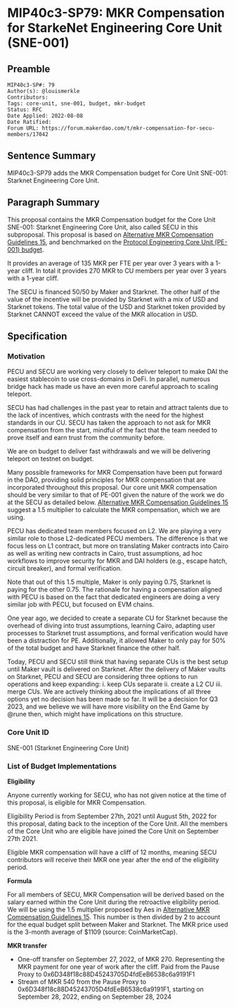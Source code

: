 # MIP40c3-SP79: MKR Compensation for StarkeNet Engineering Core Unit (SNE-001)

## Preamble

```
MIP40c3-SP#: 79
Author(s): @louismerkle
Contributors:
Tags: core-unit, sne-001, budget, mkr-budget
Status: RFC
Date Applied: 2022-08-08
Date Ratified:
Forum URL: https://forum.makerdao.com/t/mkr-compensation-for-secu-members/17042
```

## Sentence Summary

MIP40c3-SP79 adds the MKR Compensation budget for Core Unit SNE-001: Starknet Engineering Core Unit.

## Paragraph Summary

This proposal contains the MKR Compensation budget for the Core Unit SNE-001: Starknet Engineering Core Unit, also called SECU in this subproposal. This proposal is based on [Alternative MKR Compensation Guidelines 15](https://forum.makerdao.com/t/mip56-alternative-mkr-compensation-guidelines/9230), and benchmarked on the [Protocol Engineering Core Unit (PE-001) budget](https://forum.makerdao.com/t/mip40c3-sp68-modify-protocol-engineering-core-unit-budget-pe-001/13797).

It provides an average of 135 MKR per FTE per year over 3 years with a 1-year cliff. In total it provides 270 MKR to CU members per year over 3 years with a 1-year cliff.

The SECU is financed 50/50 by Maker and Starknet. The other half of the value of the incentive will be provided by Starknet with a mix of USD and Starknet tokens. The total value of the USD and Starknet token provided by Starknet CANNOT exceed the value of the MKR allocation in USD.

## Specification

### Motivation

PECU and SECU are working very closely to deliver teleport to make DAI the easiest stablecoin to use cross-domains in DeFi. In parallel, numerous bridge hack has made us have an even more careful approach to scaling teleport. 

SECU has had challenges in the past year to retain and attract talents due to the lack of incentives, which contrasts with the need for the highest standards in our CU. SECU has taken the approach to not ask for MKR compensation from the start, mindful of the fact that the team needed to prove itself and earn trust from the community before.

We are on budget to deliver fast withdrawals and we will be delivering teleport on testnet on budget. 

Many possible frameworks for MKR Compensation have been put forward in the DAO, providing solid principles for MKR compensation that are incorporated throughout this proposal. Our core unit MKR compensation should be very similar to that of PE-001 given the nature of the work we do at the SECU as detailed below. [Alternative MKR Compensation Guidelines 15](https://forum.makerdao.com/t/mip56-alternative-mkr-compensation-guidelines/9230) suggest a 1.5 multiplier to calculate the MKR compensation, which we are using.

PECU has dedicated team members focused on L2. We are playing a very similar role to those L2-dedicated PECU members. The difference is that we focus less on L1 contract, but more on translating Maker contracts into Cairo as well as writing new contracts in Cairo, trust assumptions, ad hoc workflows to improve security for MKR and DAI holders (e.g., escape hatch, circuit breaker), and formal verification.

Note that out of this 1.5 multiple, Maker is only paying 0.75, Starknet is paying for the other 0.75. The rationale for having a compensation aligned with PECU is based on the fact that dedicated engineers are doing a very similar job with PECU, but focused on EVM chains.

One year ago, we decided to create a separate CU for Starknet because the overhead of diving into trust assumptions, learning Cairo, adapting user processes to Starknet trust assumptions, and formal verification would have been a distraction for PE. Additionally, it allowed Maker to only pay for 50% of the total budget and have Starknet finance the other half.

Today, PECU and SECU still think that having separate CUs is the best setup until Maker vault is delivered on Starknet. After the delivery of Maker vaults on Starknet, PECU and SECU are considering three options to run operations and keep expanding: i. keep CUs separate ii. create a L2 CU iii. merge CUs. We are actively thinking about the implications of all three options yet no decision has been made so far. It will be a decision for Q3 2023, and we believe we will have more visibility on the End Game by @rune then, which might have implications on this structure. 


### Core Unit ID

SNE-001 (Starknet Engineering Core Unit)

### List of Budget Implementations

**Eligibility**

Anyone currently working for SECU, who has not given notice at the time of this proposal, is eligible for MKR Compensation.

Eligibility Period is from September 27th, 2021 until August 5th, 2022 for this proposal, dating back to the inception of the Core Unit. All the members of the Core Unit who are eligible have joined the Core Unit on September 27th 2021.

Eligible MKR compensation will have a cliff of 12 months, meaning SECU contributors will receive their MKR one year after the end of the eligibility period.

**Formula**

For all members of SECU, MKR Compensation will be derived based on the salary earned within the Core Unit during the retroactive eligibility period. We will be using the 1.5 multiplier proposed by Aes in [Alternative MKR Compensation Guidelines 15](https://forum.makerdao.com/t/mip56-alternative-mkr-compensation-guidelines/9230). This number is then divided by 2 to account for the equal budget split between Maker and Starknet. The MKR price used is the 3-month average of $1109 (source: CoinMarketCap).

**MKR transfer**

* One-off transfer on September 27, 2022, of MKR 270. Representing the MKR payment for one year of work after the cliff. Paid from the Pause Proxy to 0x6D348f18c88D45243705D4fdEeB6538c6a9191F1
* Stream of MKR 540 from the Pause Proxy to 0x6D348f18c88D45243705D4fdEeB6538c6a9191F1, starting on September 28, 2022, ending on September 28, 2024
